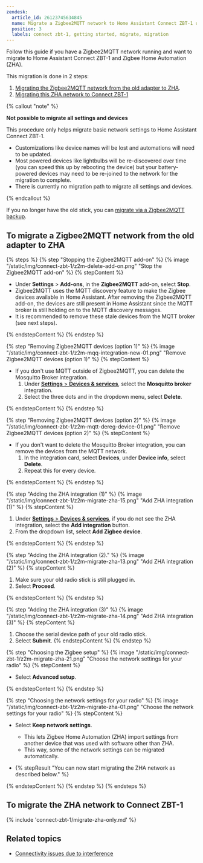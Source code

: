 ```yaml
---
zendesk:
  article_id: 26123745634845
  name: Migrate a Zigbee2MQTT network to Home Assistant Connect ZBT-1 using Zigbee Home Automation (ZHA)
  position: 3
  labels: connect zbt-1, getting started, migrate, migration
---
```


Follow this guide if you have a Zigbee2MQTT network running and want to migrate to Home Assistant Connect&nbsp;ZBT-1 and Zigbee Home Automation (ZHA).

This migration is done in 2 steps:

1. [Migrating the Zigbee2MQTT network from the old adapter to ZHA](#to-migrate-a-zigbee2mqtt-network-from-the-old-adapter-to-zha).
2. [Migrating this ZHA network to Connect ZBT-1](#to-migrate-the-zha-network-to-connectzbt-1)

{% callout "note" %}

**Not possible to migrate all settings and devices**

This procedure only helps migrate basic network settings to Home Assistant Connect ZBT-1.

- Customizations like device names will be lost and automations will need to be updated.
- Most powered devices like lightbulbs will be re-discovered over time (you can speed this up by rebooting the device) but your battery-powered devices may need to be re-joined to the network for the migration to complete.
- There is currently no migration path to migrate all settings and devices.

{% endcallout %}

If you no longer have the old stick, you can [migrate via a Zigbee2MQTT backup](/hc/en-us/articles/26700478689949).

## To migrate a Zigbee2MQTT network from the old adapter to ZHA

{% steps %}
{% step "Stopping the Zigbee2MQTT add-on" %}
{% image "/static/img/connect-zbt-1/z2m-delete-add-on.png" "Stop the Zigbee2MQTT add-on" %}
{% stepContent %}

   - Under **Settings** > **Add-ons**, in the **Zigbee2MQTT** add-on, select **Stop**.
   - Zigbee2MQTT uses the MQTT discovery feature to make the Zigbee devices available in Home Assistant. After removing the Zigbee2MQTT add-on, the devices are still present in Home Assistant since the MQTT broker is still holding on to the MQTT discovery messages.
   - It is recommended to remove these stale devices from the MQTT broker (see next steps).

{% endstepContent %}
{% endstep %}

{% step "Removing Zigbee2MQTT devices (option 1)" %}
{% image "/static/img/connect-zbt-1/z2m-mqq-integration-new-01.png" "Remove Zigbee2MQTT devices (option 1)" %}
{% stepContent %}

- If you don't use MQTT outside of Zigbee2MQTT, you can delete the Mosquitto Broker integration.
  1. Under [**Settings** > **Devices & services**](https://my.home-assistant.io/redirect/integrations/), select the **Mosquitto broker** integration.
  2. Select the three dots and in the dropdown menu, select **Delete**.

{% endstepContent %}
{% endstep %}

{% step "Removing Zigbee2MQTT devices (option 2)" %}
{% image "/static/img/connect-zbt-1/z2m-mqtt-dereg-device-01.png" "Remove Zigbee2MQTT devices (option 2)" %}
{% stepContent %}

- If you don't want to delete the Mosquitto Broker integration, you can remove the devices from the MQTT network.
  1. In the integration card, select **Devices**, under **Device info**, select **Delete**.
  2. Repeat this for every device.

{% endstepContent %}
{% endstep %}

{% step "Adding the ZHA integration (1)" %}
{% image "/static/img/connect-zbt-1/z2m-migrate-zha-15.png" "Add ZHA integration (1)" %}
{% stepContent %}

1. Under [**Settings** > **Devices & services**](https://my.home-assistant.io/redirect/integrations/), if you do not see the ZHA integration, select the **Add integration** button.
2. From the dropdown list, select **Add Zigbee device**.

{% endstepContent %}
{% endstep %}

{% step "Adding the ZHA integration (2)." %}
{% image "/static/img/connect-zbt-1/z2m-migrate-zha-13.png" "Add ZHA integration (2)" %}
{% stepContent %}

1. Make sure your old radio stick is still plugged in.
2. Select **Proceed**.

{% endstepContent %}
{% endstep %}

{% step "Adding the ZHA integration (3)" %}
{% image "/static/img/connect-zbt-1/z2m-migrate-zha-14.png" "Add ZHA integration (3)" %}
{% stepContent %}

1. Choose the serial device path of your old radio stick.
2. Select **Submit**.
{% endstepContent %}
{% endstep %}

{% step "Choosing the Zigbee setup" %}
{% image "/static/img/connect-zbt-1/z2m-migrate-zha-21.png" "Choose the network settings for your radio" %}
{% stepContent %}

- Select **Advanced setup**.

{% endstepContent %}
{% endstep %}

{% step "Choosing the network settings for your radio" %}
{% image "/static/img/connect-zbt-1/z2m-migrate-zha-01.png" "Choose the network settings for your radio" %}
{% stepContent %}

- Select **Keep network settings**.
  - This lets Zigbee Home Automation (ZHA) import settings from another device that was used with software other than ZHA.
  - This way, some of the network settings can be migrated automatically.

- {% stepResult "You can now start migrating the ZHA network as described below." %}

{% endstepContent %}
{% endstep %}
{% endsteps %}

## To migrate the ZHA network to Connect&nbsp;ZBT-1

{% include 'connect-zbt-1/migrate-zha-only.md' %}

## Related topics

- [Connectivity issues due to interference](/hc/en-us/articles/26124431414557)
